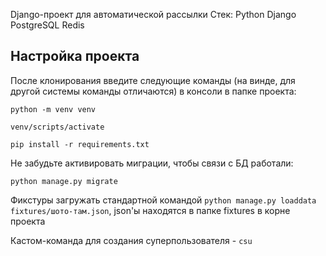 Django-проект для автоматической рассылки
Стек: 
Python
Django
PostgreSQL
Redis

## Настройка проекта
После клонирования введите следующие команды (на винде, для другой системы команды отличаются) в консоли в папке проекта:

`python -m venv venv`

`venv/scripts/activate`

`pip install -r requirements.txt`

Не забудьте активировать миграции, чтобы связи с БД работали:

`python manage.py migrate`

Фикстуры загружать стандартной командой `python manage.py loaddata fixtures/шото-там.json`, json'ы находятся в папке fixtures в корне проекта

Кастом-команда для создания суперпользователя - `csu`
